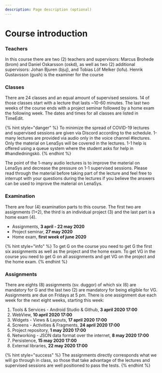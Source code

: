 ```yaml
---
description: Page description (optional)
---
```


# Course introduction

### Teachers

In this course there are two \(2\) teachers and supervisors: Marcus Brohede \(brom\) and Daniel Oskarsson \(oskd\), as well as two \(2\) additional supervisors: Johan Bjuren \(bjuj\), and Tobias Löf Melker \(lofu\). Henrik Gustavsson \(gush\) is the examiner for the course

### Classes

There are 24 classes and an equal amount of supervised sessions. 14 of those classes start with a lecture that lasts ~10-60 minutes. The last two weeks of the course ends with a project seminar followed by a home exam the following week. The dates and times for all classes are listed in TimeEdit.

{% hint style="danger" %}
To minimize the spread of COVID-19 lectures and supervised sessions are given via Discord according to the schedule. 1-many lectures are provided via audio only in the voice channel \#lectures. Only the material on LenaSys will be covered in the lectures. 1-1 help is offered using a queue system where the student asks for help in \#handledningskö.
{% endhint %}

The point of the 1-many audio lectures is to improve the material on LenaSys and decrease the pressure on 1-1 supervised sessions. Please read through the material before taking part of the lecture and feel free to interrupt with your questions during the lectures if you believe the answers can be used to improve the material on LenaSys.

### Examination

There are four \(4\) examination parts to this course. The first two are assignments \(1+2\), the third is an individual project \(3\) and the last part is a home exam \(4\).

* Assignments, **3 april - 22 may 2020**
* Project seminar, **27 may 2020**
* Home exam, **first week of june 2020**

{% hint style="info" %}
To get G on the course you need to get G the first six assignments as well as the project and the home exam. To get VG in the course you need to get G on all assignments and get VG on the project and the home exam.
{% endhint %}

### Assignments

There are eights \(8\) assignments \(sv. duggor\) of which six \(6\) are mandatory for G and the last two \(2\) are mandatory for being eligible for VG. Assignments are due on Fridays at 5 pm. There is one assignment due each week for the next eight weeks, starting this week:

1. Tools & Services - Android Studio & Github, **3 april 2020 17:00**
2. WebView, **10 april 2020 17:00**
3. Widgets - Views & Layouts, **17 april 2020 17:00**
4. Screens - Activities & Fragments, **24 april 2020 17:00**
5. Project repository, **1 may 2020 17:00**
6. Networking - JSON data format over the internet, **8 may 2020 17:00**
7. Persistence, **15 may 2020 17:00**
8. External libraries, **22 may 2020 17:00**

{% hint style="success" %}
The assignments directly corresponds what we will go through in class, so those that take advantage of the lectures and supervised sessions are well positioned to pass the tests.
{% endhint %}

